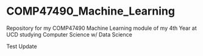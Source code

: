 # COMP47490_Machine_Learning
Repository for my COMP47490 Machine Learning module of my 4th Year at UCD studying Computer Science w/ Data Science

Test Update
